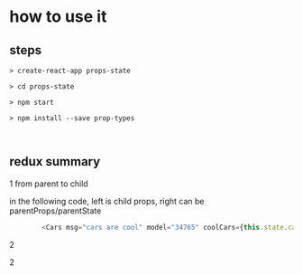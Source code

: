 
# how to use it

## steps

```
> create-react-app props-state

> cd props-state

> npm start

> npm install --save prop-types



```

## redux summary

1 from parent to child   


in the following code, left is child props, right can be parentProps/parentState
```js
        <Cars msg="cars are cool" model="34765" coolCars={this.state.cars} />
```



2 

2 

